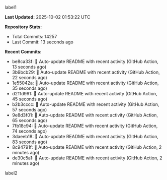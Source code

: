 
label1 
<!-- ACTIVITY_START -->
**Last Updated:** 2025-10-02 01:53:22 UTC

**Repository Stats:**
- Total Commits: 14257
- Last Commit: 13 seconds ago

**Recent Commits:**
- be8ca33f: 🤖 Auto-update README with recent activity (GitHub Action, 13 seconds ago)
- 3b9bcb29: 🤖 Auto-update README with recent activity (GitHub Action, 22 seconds ago)
- 1e55042a: 🤖 Auto-update README with recent activity (GitHub Action, 35 seconds ago)
- d211d991: 🤖 Auto-update README with recent activity (GitHub Action, 45 seconds ago)
- b2b3cccc: 🤖 Auto-update README with recent activity (GitHub Action, 57 seconds ago)
- 9e8d3f01: 🤖 Auto-update README with recent activity (GitHub Action, 65 seconds ago)
- 7fb18c94: 🤖 Auto-update README with recent activity (GitHub Action, 74 seconds ago)
- 3daeeb18: 🤖 Auto-update README with recent activity (GitHub Action, 83 seconds ago)
- 8c94791f: 🤖 Auto-update README with recent activity (GitHub Action, 2 minutes ago)
- de30c5a1: 🤖 Auto-update README with recent activity (GitHub Action, 2 minutes ago)
<!-- ACTIVITY_END -->

label2
